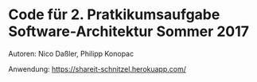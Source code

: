 # Code für 2. Pratkikumsaufgabe Software-Architektur Sommer 2017 

Autoren: Nico Daßler, Philipp Konopac

Anwendung: https://shareit-schnitzel.herokuapp.com/
